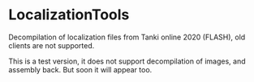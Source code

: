 # LocalizationTools
Decompilation of localization files from Tanki online 2020 (FLASH), old clients are not supported.

This is a test version, it does not support decompilation of images, and assembly back. But soon it will appear too.
